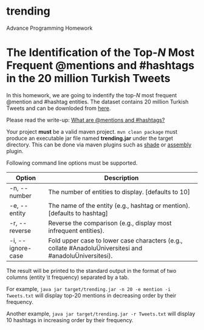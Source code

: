 # trending
Advance Programming Homework

# The Identification of the Top-*N* Most Frequent @mentions and #hashtags in the 20 million Turkish Tweets

In this homework, we are going to indentify the top-*N* most frequent @mention and #hashtag entities. 
The dataset contains 20 million Turkish Tweets and can be downloded from [here](http://www.kemik.yildiz.edu.tr/data/File/20milyontweet.rar).

Please read the write-up: [What are @mentions and #hashtags?](https://www.ibm.com/developerworks/community/help/index.jsp?topic=%2Fcom.ibm.lotus.connections.common.help%2Fr_common_mention_hashtag.html)

Your project **must** be a valid maven project. `mvn clean package` must produce an executable jar file named **trending.jar** under the target directory.
This can be done via maven plugins such as [shade](https://maven.apache.org/plugins/maven-shade-plugin) or [assembly](https://maven.apache.org/plugins/maven-assembly-plugin) plugin.

Following command line options must be supported. 

Option | Description
------------ | -------------
-n, --number | The number of entities to display. [defaults to 10]
-e, --entity | The name of the entity (e.g., hashtag or mention). [defaults to hashtag]
-r, --reverse | Reverse the comparison (e.g., display most infrequent entities).
-i, --ignore-case |	Fold upper case to lower case characters (e.g., collate #AnadoluÜniversitesi and #anadoluÜniversitesi).

The result will be printed to the standard output in the format of two columns (entity \t frequency) separated by a tab.

For example, `java jar target/trending.jar -n 20 -e mention -i Tweets.txt` will display top-20 mentions in decreasing order by their frequency.

Another example, `java jar target/trending.jar -r Tweets.txt` will display 10 hashtags in increasing order by their frequency.

